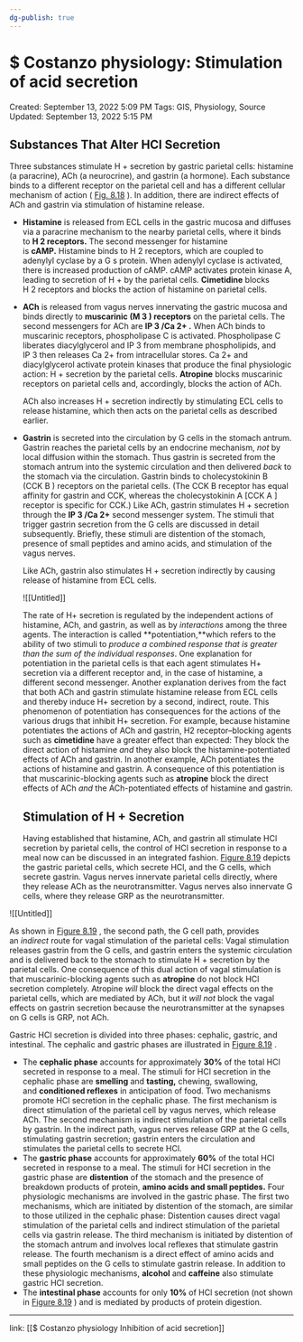 ```yaml
---
dg-publish: true
---
```


# $ Costanzo physiology: Stimulation of acid secretion

Created: September 13, 2022 5:09 PM
Tags: GIS, Physiology, Source
Updated: September 13, 2022 5:15 PM

## Substances That Alter HCl Secretion

Three substances stimulate H + secretion by gastric parietal cells: histamine (a paracrine), ACh (a neurocrine), and gastrin (a hormone). Each substance binds to a different receptor on the parietal cell and has a different cellular mechanism of action ( [Fig. 8.18](https://www-clinicalkey-com.eproxy.lib.hku.hk/f0095) ). In addition, there are indirect effects of ACh and gastrin via stimulation of histamine release.

- **Histamine** is released from ECL cells in the gastric mucosa and diffuses via a paracrine mechanism to the nearby parietal cells, where it binds to **H 2 receptors.** The second messenger for histamine is **cAMP.** Histamine binds to H 2 receptors, which are coupled to adenylyl cyclase by a G s protein. When adenylyl cyclase is activated, there is increased production of cAMP. cAMP activates protein kinase A, leading to secretion of H + by the parietal cells. **Cimetidine** blocks H 2 receptors and blocks the action of histamine on parietal cells.
- **ACh** is released from vagus nerves innervating the gastric mucosa and binds directly to **muscarinic (M 3 ) receptors** on the parietal cells. The second messengers for ACh are **IP 3 /Ca 2+ .** When ACh binds to muscarinic receptors, phospholipase C is activated. Phospholipase C liberates diacylglycerol and IP 3 from membrane phospholipids, and IP 3 then releases Ca 2+ from intracellular stores. Ca 2+ and diacylglycerol activate protein kinases that produce the final physiologic action: H + secretion by the parietal cells. **Atropine** blocks muscarinic receptors on parietal cells and, accordingly, blocks the action of ACh.
    
    ACh also increases H + secretion indirectly by stimulating ECL cells to release histamine, which then acts on the parietal cells as described earlier.
    
- **Gastrin** is secreted into the circulation by G cells in the stomach antrum. Gastrin reaches the parietal cells by an endocrine mechanism, *not* by local diffusion within the stomach. Thus gastrin is secreted from the stomach antrum into the systemic circulation and then delivered *back* to the stomach via the circulation. Gastrin binds to cholecystokinin B (CCK B ) receptors on the parietal cells. (The CCK B receptor has equal affinity for gastrin and CCK, whereas the cholecystokinin A [CCK A ] receptor is specific for CCK.) Like ACh, gastrin stimulates H + secretion through the **IP 3 /Ca 2+** second messenger system. The stimuli that trigger gastrin secretion from the G cells are discussed in detail subsequently. Briefly, these stimuli are distention of the stomach, presence of small peptides and amino acids, and stimulation of the vagus nerves.
    
    Like ACh, gastrin also stimulates H + secretion indirectly by causing release of histamine from ECL cells.
    
    ![[Untitled]]
    
    The rate of H+ secretion is regulated by the independent actions of histamine, ACh, and gastrin, as well as by *interactions* among the three agents. The interaction is called **potentiation,**which refers to the ability of two stimuli to *produce a combined response that is greater than the sum of the individual responses*. One explanation for potentiation in the parietal cells is that each agent stimulates H+ secretion via a different receptor and, in the case of histamine, a different second messenger. Another explanation derives from the fact that both ACh and gastrin stimulate histamine release from ECL cells and thereby induce H+ secretion by a second, indirect, route. This phenomenon of potentiation has consequences for the actions of the various drugs that inhibit H+ secretion. For example, because histamine potentiates the actions of ACh and gastrin, H2 receptor–blocking agents such as **cimetidine** have a greater effect than expected: They block the direct action of histamine *and* they also block the histamine-potentiated effects of ACh and gastrin. In another example, ACh potentiates the actions of histamine and gastrin. A consequence of this potentiation is that muscarinic-blocking agents such as **atropine** block the direct effects of ACh *and* the ACh-potentiated effects of histamine and gastrin.
    
    ## Stimulation of H + Secretion
    
    Having established that histamine, ACh, and gastrin all stimulate HCl secretion by parietal cells, the control of HCl secretion in response to a meal now can be discussed in an integrated fashion. [Figure 8.19](https://www-clinicalkey-com.eproxy.lib.hku.hk/f0100) depicts the gastric parietal cells, which secrete HCl, and the G cells, which secrete gastrin. Vagus nerves innervate parietal cells directly, where they release ACh as the neurotransmitter. Vagus nerves also innervate G cells, where they release GRP as the neurotransmitter.
    

![[Untitled]]

As shown in [Figure 8.19](https://www-clinicalkey-com.eproxy.lib.hku.hk/f0100) , the second path, the G cell path, provides an *indirect* route for vagal stimulation of the parietal cells: Vagal stimulation releases gastrin from the G cells, and gastrin enters the systemic circulation and is delivered back to the stomach to stimulate H + secretion by the parietal cells. One consequence of this dual action of vagal stimulation is that muscarinic-blocking agents such as **atropine** do not block HCl secretion completely. Atropine *will* block the direct vagal effects on the parietal cells, which are mediated by ACh, but it *will not* block the vagal effects on gastrin secretion because the neurotransmitter at the synapses on G cells is GRP, not ACh.

Gastric HCl secretion is divided into three phases: cephalic, gastric, and intestinal. The cephalic and gastric phases are illustrated in [Figure 8.19](https://www-clinicalkey-com.eproxy.lib.hku.hk/f0100) .

- The **cephalic phase** accounts for approximately **30%** of the total HCl secreted in response to a meal. The stimuli for HCl secretion in the cephalic phase are **smelling** and **tasting,** chewing, swallowing, and **conditioned reflexes** in anticipation of food. Two mechanisms promote HCl secretion in the cephalic phase. The first mechanism is direct stimulation of the parietal cell by vagus nerves, which release ACh. The second mechanism is indirect stimulation of the parietal cells by gastrin. In the indirect path, vagus nerves release GRP at the G cells, stimulating gastrin secretion; gastrin enters the circulation and stimulates the parietal cells to secrete HCl.
- The **gastric phase** accounts for approximately **60%** of the total HCl secreted in response to a meal. The stimuli for HCl secretion in the gastric phase are **distention** of the stomach and the presence of breakdown products of protein, **amino acids and small peptides.** Four physiologic mechanisms are involved in the gastric phase. The first two mechanisms, which are initiated by distention of the stomach, are similar to those utilized in the cephalic phase: Distention causes direct vagal stimulation of the parietal cells and indirect stimulation of the parietal cells via gastrin release. The third mechanism is initiated by distention of the stomach antrum and involves local reflexes that stimulate gastrin release. The fourth mechanism is a direct effect of amino acids and small peptides on the G cells to stimulate gastrin release. In addition to these physiologic mechanisms, **alcohol** and **caffeine** also stimulate gastric HCl secretion.
- The **intestinal phase** accounts for only **10%** of HCl secretion (not shown in [Figure 8.19](https://www-clinicalkey-com.eproxy.lib.hku.hk/f0100) ) and is mediated by products of protein digestion.

---

link: [[$ Costanzo physiology  Inhibition of acid secretion]]